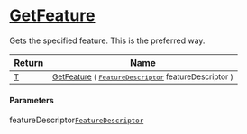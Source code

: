 # [GetFeature](./Signature-100663440.md)

Gets the specified feature. This is the preferred way.

| Return | Name | 
| --- | --- | 
| <sub>[T](./Signature-100663440.md)</sub>| <sub>[GetFeature](./Signature-100663440.md) ( [`FeatureDescriptor`](./../FeatureDescriptor.md) featureDescriptor )</sub>| <br>


#### Parameters
 featureDescriptor[`FeatureDescriptor`](./../FeatureDescriptor.md)